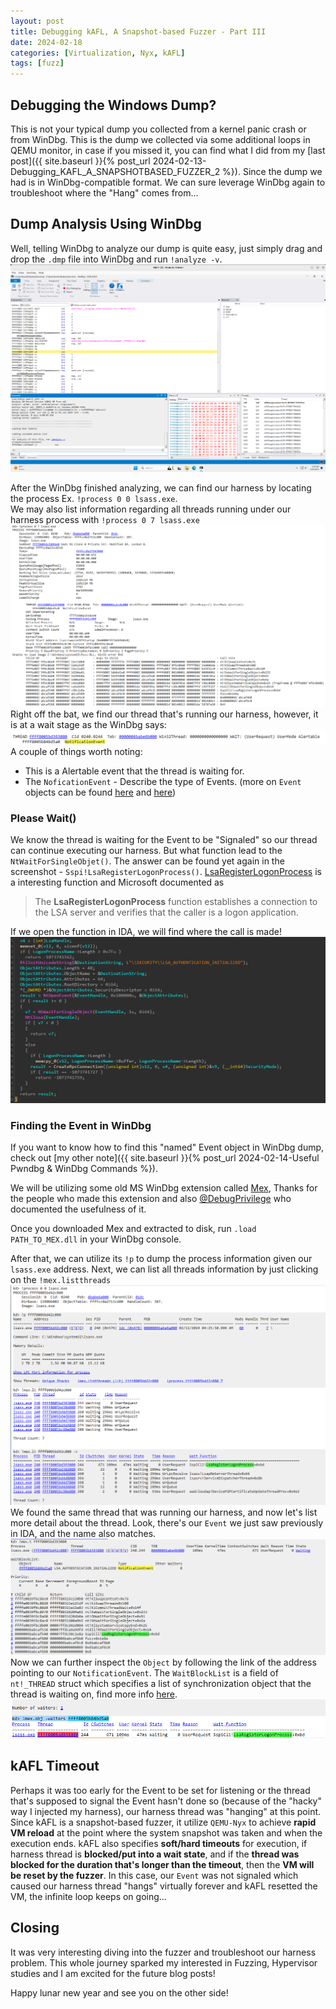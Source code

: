 ```yaml
---
layout: post
title: Debugging kAFL, A Snapshot-based Fuzzer - Part III
date: 2024-02-18
categories: [Virtualization, Nyx, kAFL]
tags: [fuzz]
---
```


## Debugging the Windows Dump?

This is not your typical dump you collected from a kernel panic crash or from WinDbg. This is the dump we collected via some additional loops in QEMU monitor, in case if you missed it, you can find what I did from my [last post]({{ site.baseurl }}{% post_url 2024-02-13-Debugging_KAFL_A_SNAPSHOTBASED_FUZZER_2 %}). Since the dump we had is in WinDbg-compatible format. We can sure leverage WinDbg again to troubleshoot where the "Hang" comes from...

## Dump Analysis Using WinDbg

Well, telling WinDbg to analyze our dump is quite easy, just simply drag and drop the `.dmp` file into WinDbg and run `!analyze -v`.
![](/assets/images/02-18-20242024-02-18-Debugging_KAFL_A_SNAPSHOTBASED_FUZZER_3.png)

After the WinDbg finished analyzing, we can find our harness by locating the process Ex.
`!process 0 0 lsass.exe`.  
We may also list information regarding all threads running under our harness process with `!process 0 7 lsass.exe` 
![](/assets/images/02-18-20242024-02-18-Debugging_KAFL_A_SNAPSHOTBASED_FUZZER_3-1.png)
Right off the bat, we find our thread that's running our harness, however, it is at a wait stage as the WinDbg says:
![](/assets/images/02-18-20242024-02-18-Debugging_KAFL_A_SNAPSHOTBASED_FUZZER_3-3.png)
A couple of things worth noting: 
- This is a Alertable event that the thread is waiting for. 
- The `NoficationEvent`  - Describe the type of Events. (more on `Event` objects can be found [here](https://learn.microsoft.com/en-us/windows/win32/sync/event-objects) and [here](https://learn.microsoft.com/en-us/windows-hardware/drivers/ddi/wdm/nf-wdm-keinitializeevent))

### Please Wait()

We know the thread is waiting for the Event to be  "Signaled" so our thread can continue executing our harness. But what function lead to the `NtWaitForSingleObjet()`. The answer can be found yet again in the screenshot - `Sspi!LsaRegisterLogonProcess()`. [LsaRegisterLogonProcess](https://learn.microsoft.com/en-us/windows/win32/api/ntsecapi/nf-ntsecapi-lsaregisterlogonprocess) is a interesting function and Microsoft documented as
> The **LsaRegisterLogonProcess** function establishes a connection to the LSA server and verifies that the caller is a logon application.

If we open the function in IDA, we will find where the call is made! 
![](/assets/images/02-18-20242024-02-18-Debugging_KAFL_A_SNAPSHOTBASED_FUZZER_3-4.png)

### Finding the Event in WinDbg

If you want to know how to find this "named" Event object in WinDbg dump, check out [my other note]({{ site.baseurl }}{% post_url 2024-02-14-Useful Pwndbg & WinDbg Commands %}).

We will be utilizing some old MS WinDbg extension called [Mex](https://github.com/DebugPrivilege/InsightEngineering/tree/main/Debugging%20101/Section%201%3A%20Introduction%20to%20MEX), Thanks for the people who made this extension and also  [@DebugPrivilege](https://twitter.com/DebugPrivilege) who documented the usefulness of it.

Once you downloaded Mex and extracted to disk, run `.load PATH_TO_MEX.dll` in your WinDbg console.

After that, we can utilize its `!p` to dump the process information given our `lsass.exe` address. Next, we can list all threads information by just clicking on the `!mex.listthreads`
![](/assets/images/02-18-20242024-02-18-Debugging_KAFL_A_SNAPSHOTBASED_FUZZER_3-5.png)
We found the same thread that was running our harness, and now let's list more detail about the thread. Look, there's our `Event` we just saw previously in IDA, and the name also matches.
![](/assets/images/02-18-20242024-02-18-Debugging_KAFL_A_SNAPSHOTBASED_FUZZER_3-6.png)
Now we can further inspect the `Object` by following the link of the address pointing to our `NotificationEvent`. The `WaitBlockList` is a field of `nt!_THREAD` struct which specifies a list of synchronization object that the thread is waiting on, find more info [here](https://codemachine.com/articles/kernel_structures.html).
![](/assets/images/02-18-20242024-02-18-Debugging_KAFL_A_SNAPSHOTBASED_FUZZER_3-7.png)

## kAFL Timeout
Perhaps it was too early for the Event to be set for listening or the thread that's supposed to signal the Event hasn't done so (because of the "hacky" way I injected my harness), our harness thread was "hanging" at this point. Since kAFL is a snapshot-based fuzzer, it utilize `QEMU-Nyx` to achieve **rapid VM reload** at the point where the system snapshot was taken and when the execution ends. kAFL also specifies **soft/hard timeouts** for execution, if harness thread is **blocked/put into a wait state**, and if the **thread was blocked for the duration that's longer than the timeout**, then the **VM will be reset by the fuzzer**. In this case, our `Event` was not signaled which caused our harness thread "hangs" virtually forever and  kAFL resetted the VM, the infinite loop keeps on going...


## Closing 

It was very interesting diving into the fuzzer and troubleshoot our harness problem. This whole journey sparked my interested in Fuzzing, Hypervisor studies and I am excited for the future blog posts! 

Happy lunar new year and see you on the other side!

